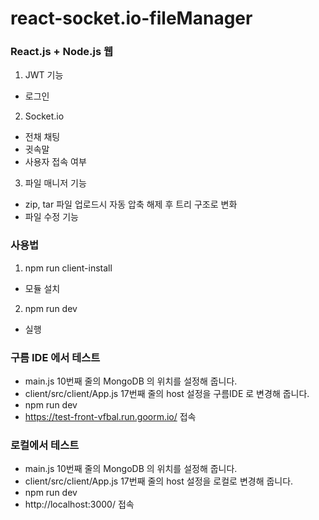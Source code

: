 # react-socket.io-fileManager

### React.js + Node.js 웹

1. JWT 기능
 - 로그인
2. Socket.io
 - 전채 채팅
 - 귓속말
 - 사용자 접속 여부
3. 파일 매니저 기능
 - zip, tar 파일 업로드시 자동 압축 해제 후 트리 구조로 변화
 - 파일 수정 기능


### 사용법

1. npm run client-install
 - 모듈 설치
2. npm run dev
 - 실행
 
### 구름 IDE 에서 테스트
 - main.js 10번째 줄의 MongoDB 의 위치를 설정해 줍니다.
 - client/src/client/App.js 17번째 줄의 host 설정을 구름IDE 로 변경해 줍니다.
 - npm run dev
 - https://test-front-vfbal.run.goorm.io/ 접속
 
### 로컬에서 테스트
 - main.js 10번째 줄의 MongoDB 의 위치를 설정해 줍니다.
 - client/src/client/App.js 17번째 줄의 host 설정을 로컬로 변경해 줍니다.
 - npm run dev
 - http://localhost:3000/ 접속